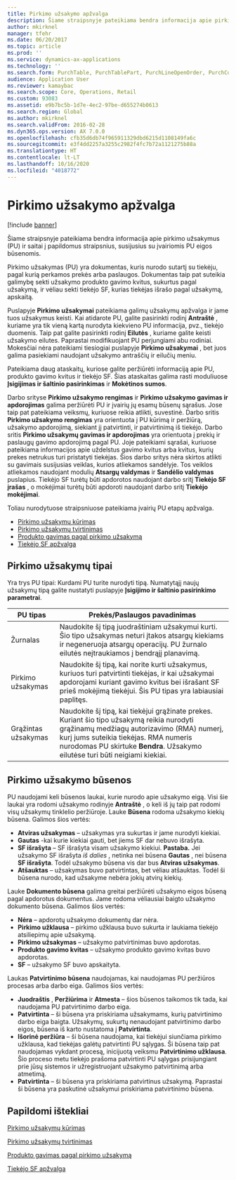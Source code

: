 ```yaml
---
title: Pirkimo užsakymo apžvalga
description: Šiame straipsnyje pateikiama bendra informacija apie pirkimo užsakymus (PU) ir saitai į papildomus straipsnius, susijusius su įvairiomis PU eigos būsenomis.
author: mkirknel
manager: tfehr
ms.date: 06/20/2017
ms.topic: article
ms.prod: ''
ms.service: dynamics-ax-applications
ms.technology: ''
ms.search.form: PurchTable, PurchTablePart, PurchLineOpenOrder, PurchConfirmationRequestJournal
audience: Application User
ms.reviewer: kamaybac
ms.search.scope: Core, Operations, Retail
ms.custom: 93083
ms.assetid: e9b7bc5b-1d7e-4ec2-97be-d655274b0613
ms.search.region: Global
ms.author: mkirknel
ms.search.validFrom: 2016-02-28
ms.dyn365.ops.version: AX 7.0.0
ms.openlocfilehash: cfb35d6db74f965911329dbd6215d1108149fa6c
ms.sourcegitcommit: e3f4dd2257a3255c2982f4fc7b72a1121275b88a
ms.translationtype: HT
ms.contentlocale: lt-LT
ms.lasthandoff: 10/16/2020
ms.locfileid: "4018772"
---
```

# <a name="purchase-order-overview"></a>Pirkimo užsakymo apžvalga

[!include [banner](../includes/banner.md)]

Šiame straipsnyje pateikiama bendra informacija apie pirkimo užsakymus (PU) ir saitai į papildomus straipsnius, susijusius su įvairiomis PU eigos būsenomis.

Pirkimo užsakymas (PU) yra dokumentas, kuris nurodo sutartį su tiekėju, pagal kurią perkamos prekės arba paslaugos. Dokumentas taip pat suteikia galimybę sekti užsakymo produkto gavimo kvitus, sukurtus pagal užsakymą, ir vėliau sekti tiekėjo SF, kurias tiekėjas išrašo pagal užsakymą, apskaitą.  

Puslapyje **Pirkimo užsakymai** pateikiama galimų užsakymų apžvalga ir jame tuos užsakymus keisti. Kai atidarote PU, galite pasirinkti rodinį **Antraštė** , kuriame yra tik vieną kartą nurodyta kiekvieno PU informacija, pvz., tiekėjo duomenis. Taip pat galite pasirinkti rodinį **Eilutės** , kuriame galite keisti užsakymo eilutes. Paprastai modifikuojant PU perjungiami abu rodiniai. Mokesčiai nėra pateikiami tiesiogiai puslapyje **Pirkimo užsakymai** , bet juos galima pasiekiami naudojant užsakymo antraščių ir eilučių meniu.  

Pateikiama daug ataskaitų, kuriose galite peržiūrėti informaciją apie PU, produkto gavimo kvitus ir tiekėjo SF. Šias ataskaitas galima rasti moduliuose **Įsigijimas ir šaltinio pasirinkimas** ir **Mokėtinos sumos**.  

Darbo srityse **Pirkimo užsakymo rengimas** ir **Pirkimo užsakymo gavimas ir apdorojimas** galima peržiūrėti PU ir įvairių jų esamų būsenų sąrašus. Jose taip pat pateikiama veiksmų, kuriuose reikia atlikti, suvestinė. Darbo sritis **Pirkimo užsakymo rengimas** yra orientuota į PU kūrimą ir peržiūrą, užsakymo apdorojimą, siekiant jį patvirtinti, ir patvirtinimą iš tiekėjo. Darbo sritis **Pirkimo užsakymų gavimas ir apdorojimas** yra orientuota į prekių ir paslaugų gavimo apdorojimą pagal PU. Joje pateikiami sąrašai, kuriuose pateikiama informacijos apie uždelstus gavimo kvitus arba kvitus, kurių prekes netrukus turi pristatyti tiekėjas. Šios darbo sritys nėra skirtos atlikti su gavimais susijusias veiklas, kurios atliekamos sandėlyje. Tos veiklos atliekamos naudojant modulių **Atsargų valdymas** ir **Sandėlio valdymas** puslapius. Tiekėjo SF turėtų būti apdorotos naudojant darbo sritį **Tiekėjo SF įrašas** , o mokėjimai turėtų būti apdoroti naudojant darbo sritį **Tiekėjo mokėjimai**.  

Toliau nurodytuose straipsniuose pateikiama įvairių PU etapų apžvalga.

-   [Pirkimo užsakymų kūrimas](purchase-order-creation.md)
-   [Pirkimo užsakymų tvirtinimas](purchase-order-approval-confirmation.md)
-   [Produkto gavimas pagal pirkimo užsakymą](product-receipt-against-purchase-orders.md)
-   [Tiekėjo SF apžvalga](../../financials/accounts-payable/vendor-invoices-overview.md)

## <a name="types-of-purchase-orders"></a>Pirkimo užsakymų tipai
Yra trys PU tipai: Kurdami PU turite nurodyti tipą. Numatytąjį naujų užsakymų tipą galite nustatyti puslapyje **Įsigijimo ir šaltinio pasirinkimo parametrai**.

| PU tipas        | Prekės/Paslaugos pavadinimas                                                                                                                                                                                                                                                                           |
|----------------|---------------------------------------------------------------------------------------------------------------------------------------------------------------------------------------------------------------------------------------------------------------------------------------|
| Žurnalas        | Naudokite šį tipą juodraštiniam užsakymui kurti. Šio tipo užsakymas neturi įtakos atsargų kiekiams ir negeneruoja atsargų operacijų. PU žurnalo eilutės neįtraukiamos į bendrąjį planavimą.                                                                                                       |
| Pirkimo užsakymas | Naudokite šį tipą, kai norite kurti užsakymus, kuriuos turi patvirtinti tiekėjas, ir kai užsakymai apdorojami kuriant gavimo kvitus bei išrašant SF prieš mokėjimą tiekėjui. Šis PU tipas yra labiausiai paplitęs.                                                                          |
| Grąžintas užsakymas | Naudokite šį tipą, kai tiekėjui grąžinate prekes. Kuriant šio tipo užsakymą reikia nurodyti grąžinamų medžiagų autorizavimo (RMA) numerį, kurį jums suteikia tiekėjas. RMA numeris nurodomas PU skirtuke **Bendra**. Užsakymo eilutėse turi būti neigiami kiekiai. |

## <a name="purchase-order-statuses"></a>Pirkimo užsakymo būsenos
PU naudojami keli būsenos laukai, kurie nurodo apie užsakymo eigą. Visi šie laukai yra rodomi užsakymo rodinyje **Antraštė** , o keli iš jų taip pat rodomi visų užsakymų tinklelio peržiūroje. Lauke **Būsena** rodoma užsakymo kiekių būsena. Galimos šios vertės:

-   **Atviras užsakymas** – užsakymas yra sukurtas ir jame nurodyti kiekiai.
-   **Gautas** -kai kurie kiekiai gauti, bet jiems SF dar nebuvo išrašyta.
-   **SF išrašyta** – SF išrašyta visam užsakymo kiekiui. **Pastaba.** Jei užsakymo SF išrašyta *iš dalies* , netinka nei būsena **Gautas** , nei būsena **SF išrašyta**. Todėl užsakymo būsena vis dar bus **Atviras užsakymas**.
-   **Atšauktas** – užsakymas buvo patvirtintas, bet vėliau atšauktas. Todėl ši būsena nurodo, kad užsakyme nebėra jokių atvirų kiekių.

Lauke **Dokumento būsena** galima greitai peržiūrėti užsakymo eigos būseną pagal apdorotus dokumentus. Jame rodoma vėliausiai baigto užsakymo dokumento būsena. Galimos šios vertės:

-   **Nėra** – apdorotų užsakymo dokumentų dar nėra.
-   **Pirkimo užklausa** – pirkimo užklausa buvo sukurta ir laukiama tiekėjo atsiliepimų apie užsakymą.
-   **Pirkimo užsakymas** – užsakymo patvirtinimas buvo apdorotas.
-   **Produkto gavimo kvitas** – užsakymo produkto gavimo kvitas buvo apdorotas.
-   **SF** – užsakymo SF buvo apskaityta.

Laukas **Patvirtinimo būsena** naudojamas, kai naudojamas PU peržiūros procesas arba darbo eiga. Galimos šios vertės:

-   **Juodraštis** , **Peržiūrima** ir **Atmesta** – šios būsenos taikomos tik tada, kai naudojama PU patvirtinimo darbo eiga.
-   **Patvirtinta** – ši būsena yra priskiriama užsakymams, kurių patvirtinimo darbo eiga baigta. Užsakymų, sukurtų nenaudojant patvirtinimo darbo eigos, būsena iš karto nustatoma į **Patvirtinta**.
-   **Išorinė peržiūra** – ši būsena naudojama, kai tiekėjui siunčiama pirkimo užklausa, kad tiekėjas galėtų patvirtinti PU sąlygas. Ši būsena taip pat naudojamas vykdant procesą, inicijuotą veiksmu **Patvirtinimo užklausa**. Šio proceso metu tiekėjo prašoma patvirtinti PU sąlygas prisijungiant prie jūsų sistemos ir užregistruojant užsakymo patvirtinimą arba atmetimą.
-   **Patvirtinta** – ši būsena yra priskiriama patvirtinus užsakymą. Paprastai ši būsena yra paskutinė užsakymui priskiriama patvirtinimo būsena.


<a name="additional-resources"></a>Papildomi ištekliai
--------

[Pirkimo užsakymų kūrimas](purchase-order-creation.md)

[Pirkimo užsakymų tvirtinimas](purchase-order-approval-confirmation.md)

[Produkto gavimas pagal pirkimo užsakymą](product-receipt-against-purchase-orders.md)

[Tiekėjo SF apžvalga](../../financials/accounts-payable/vendor-invoices-overview.md)



